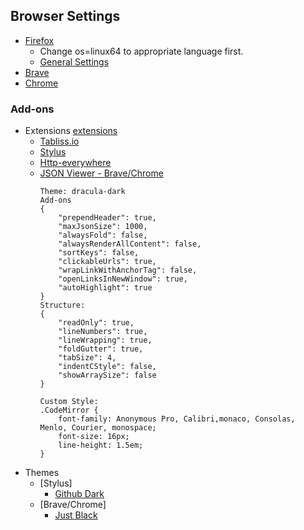 ## Browser Settings
* [Firefox](https://download.mozilla.org/?product=firefox-latest-ssl&os=linux64&lang=en-US)
    * Change os=linux64 to appropriate language first.
    * [General Settings](about:preferences)
* [Brave]()
* [Chrome](https://www.google.com/chrome/)

### Add-ons
* Extensions [extensions](<!-- link to viewable txt file -->)
    * [Tabliss.io](https://tabliss.io)
    * [Stylus](https://addons.mozilla.org/addon/tabliss?src=external-tabliss.io)
    * [Http-everywhere](https://www.eff.org/https-everywhere)
    * [JSON Viewer - Brave/Chrome](https://chrome.google.com/webstore/detail/json-viewer/gbmdgpbipfallnflgajpaliibnhdgobh?h1=en) 
        ```
        Theme: dracula-dark
        Add-ons
        {
            "prependHeader": true,
            "maxJsonSize": 1000,
            "alwaysFold": false,
            "alwaysRenderAllContent": false,
            "sortKeys": false,
            "clickableUrls": true,
            "wrapLinkWithAnchorTag": false,
            "openLinksInNewWindow": true,
            "autoHighlight": true
        }
        Structure:
        {
            "readOnly": true,
            "lineNumbers": true,
            "lineWrapping": true,
            "foldGutter": true,
            "tabSize": 4,
            "indentCStyle": false,
            "showArraySize": false
        }

        Custom Style:
        .CodeMirror {
            font-family: Anonymous Pro, Calibri,monaco, Consolas, Menlo, Courier, monospace;
            font-size: 16px;
            line-height: 1.5em;
        }

        ```
* Themes 
    * [Stylus]
        * [Github Dark](https://github.com/StylishThemes/GitHub-Dark)
    * [Brave/Chrome]
        * [Just Black](https://chrome.google.com/webstore/detail/just-black/aghfnjkcakhmadgdomlmlhhaocbkloab)

<!--
### Bookmarks

    * [Bullet Point text](Linked Address here)
        * Description of address above

    -[ ] empty to do 
-->